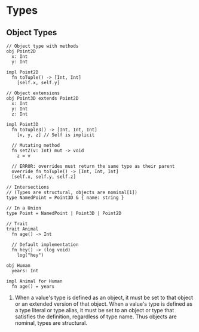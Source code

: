 # Types

## Object Types

```
// Object type with methods
obj Point2D
  x: Int
  y: Int

impl Point2D
  fn toTuple() -> [Int, Int]
    [self.x, self.y]

// Object extensions
obj Point3D extends Point2D
  x: Int
  y: Int
  z: Int

impl Point3D
  fn toTuple3() -> [Int, Int, Int]
    [x, y, z] // Self is implicit

  // Mutating method
  fn setZ(v: Int) mut -> void
    z = v

  // ERROR: overrides must return the same type as their parent
  override fn toTuple() -> [Int, Int, Int]
  [self.x, self.y, self.z]

// Intersections
// (Types are structural, objects are nominal[1])
type NamedPoint = Point3D & { name: string }

// In a Union
type Point = NamedPoint | Point3D | Point2D

// Trait
trait Animal
  fn age() -> Int

  // Default implementation
  fn hey() -> (log void)
    log("hey")

obj Human
  years: Int

impl Animal for Human
  fn age() = years
```

1. When a value's type is defined as an object, it must be set to that object or an extended version of that object. When a value's type is defined as a type literal or type alias, it must be set to an object or type that satisfies the definition, regardless of type name. Thus objects are nominal, types are structural.
